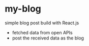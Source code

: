 # my-blog

simple blog post build with React.js

- fetched data from open APIs
- post the received data as the blog